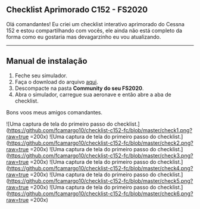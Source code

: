 ## Checklist Aprimorado C152 - FS2020
Olá comandantes!
Eu criei um checklist interativo aprimorado do Cessna 152 e estou compartilhando com vocês, ele ainda não está completo da forma como eu gostaria mas devagarzinho eu vou atualizando.
________________

## Manual de instalação

 1. Feche seu simulador.
 2. Faça o download do arquivo [aqui](https://github.com/fcamargo10/checklist-c152-fc/releases/tag/1.0).
 3. Descompacte na pasta **Community do seu FS2020**. 
 4. Abra o simulador, carregue sua aeronave e então abre a aba de checklist.

Bons voos meus amigos comandantes.

![Uma captura de tela do primeiro passo do checklist.](https://github.com/fcamargo10/checklist-c152-fc/blob/master/check1.png?raw=true =200x)
![Uma captura de tela do primeiro passo do checklist.](https://github.com/fcamargo10/checklist-c152-fc/blob/master/check2.png?raw=true =200x)
![Uma captura de tela do primeiro passo do checklist.](https://github.com/fcamargo10/checklist-c152-fc/blob/master/check3.png?raw=true =200x)
![Uma captura de tela do primeiro passo do checklist.](https://github.com/fcamargo10/checklist-c152-fc/blob/master/check4.png?raw=true =200x)
![Uma captura de tela do primeiro passo do checklist.](https://github.com/fcamargo10/checklist-c152-fc/blob/master/check5.png?raw=true =200x)
![Uma captura de tela do primeiro passo do checklist.](https://github.com/fcamargo10/checklist-c152-fc/blob/master/check6.png?raw=true =200x)
